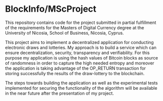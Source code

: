 # BlockInfo/MScProject

This repository contains code for the project submitted in partial fulfillment of the requirements for the Masters of Digital Currency degree at the University of Nicosia, School of Business, Nicosia, Cyprus.

This project aims to implement a decentralized application for conducting electronic draws and lotteries. My approach is to build a service which can ensure decentralization, security, transparency and verifiability. For this purpose my application is using the hash values of Bitcoin blocks as source of randomness in order to capture the high needed entropy and moreover the application is taking advantage of the OP_RETURN transaction for storing successfully the results of the draw-lottery to the blockchain. 

The steps towards building the application as well as the experimental tests implemented for securing the functionality of the algorithm will be available in the near future after the presentation of my project.
